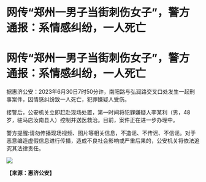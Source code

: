 # 网传“郑州一男子当街刺伤女子”，警方通报：系情感纠纷，一人死亡

# 网传“郑州一男子当街刺伤女子”，警方通报：系情感纠纷，一人死亡

据惠济公安：2023年6月30日7时50分许，南阳路与弘润路交叉口处发生一起刑事案件，因情感纠纷致一人死亡，犯罪嫌疑人受伤。

接警后，公安机关立即赶赴现场处置，第一时间将犯罪嫌疑人李某利（男，48岁，驻马店汝南县人）控制并送医救治。目前，案件正在进一步办理中。

警方提醒:请勿传播现场视频、图片等相关信息，不造谣、不传谣、不信谣。对于恶意编造虚假信息进行传播，造成不良社会影响或严重后果的，公安机关将依法追究其法律责任。

![](https://inews.gtimg.com/om_bt/Oy9zmikNGtnRRXtBJGEaoAsaT5lX1zuL1Hv_yaHTQQe7cAA/1000)

**【来源：惠济公安】**

